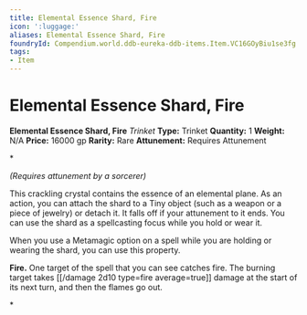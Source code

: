 ```yaml
---
title: Elemental Essence Shard, Fire
icon: ':luggage:'
aliases: Elemental Essence Shard, Fire
foundryId: Compendium.world.ddb-eureka-ddb-items.Item.VC16GOyBiu1se3fg
tags:
- Item
---
```


# Elemental Essence Shard, Fire

**Elemental Essence Shard, Fire**
_Trinket_
**Type:** Trinket
**Quantity:** 1
**Weight:** N/A
**Price:** 16000 gp
**Rarity:** Rare
**Attunement:** Requires Attunement

*<div class="item-attunement"><i>(Requires attunement by a sorcerer)</i><p>This crackling crystal contains the essence of an elemental plane. As an action, you can attach the shard to a Tiny object (such as a weapon or a piece of jewelry) or detach it. It falls off if your attunement to it ends. You can use the shard as a spellcasting focus while you hold or wear it.

When you use a Metamagic option on a spell while you are holding or wearing the shard, you can use this property.

**Fire.** One target of the spell that you can see catches fire. The burning target takes  [[/damage 2d10 type=fire average=true]] damage at the start of its next turn, and then the flames go out.</p>*